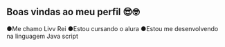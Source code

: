 ## Boas vindas ao meu perfil 😎🤓
●Me chamo Livv Rei 
●Estou cursando o alura
●Estou me desenvolvendo na linguagem Java script 

<!--
**LivvRei/LivvRei** is a ✨ _special_ ✨ repository because its `README.md` (this file) appears on your GitHub profile.

Here are some ideas to get you started:

- 🔭 I’m currently working on ...
- 🌱 I’m currently learning ...
- 👯 I’m looking to collaborate on ...
- 🤔 I’m looking for help with ...
- 💬 Ask me about ...
- 📫 How to reach me: ...
- 😄 Pronouns: ...
- ⚡ Fun fact: ...
-->
